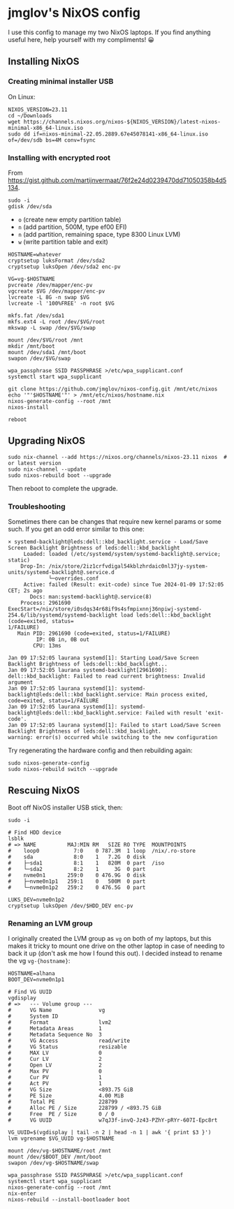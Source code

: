 # jmglov's NixOS config

I use this config to manage my two NixOS laptops. If you find anything useful
here, help yourself with my compliments! 😀

## Installing NixOS

### Creating minimal installer USB

On Linux:

``` text
NIXOS_VERSION=23.11
cd ~/Downloads
wget https://channels.nixos.org/nixos-${NIXOS_VERSION}/latest-nixos-minimal-x86_64-linux.iso
sudo dd if=nixos-minimal-22.05.2889.67e45078141-x86_64-linux.iso of=/dev/sdb bs=4M conv=fsync
```

### Installing with encrypted root

From https://gist.github.com/martijnvermaat/76f2e24d0239470dd71050358b4d5134.

``` text
sudo -i
gdisk /dev/sda
```

- `o` (create new empty partition table)
- `n` (add partition, 500M, type ef00 EFI)
- `n` (add partition, remaining space, type 8300 Linux LVM)
- `w` (write partition table and exit)

``` text
HOSTNAME=whatever
cryptsetup luksFormat /dev/sda2
cryptsetup luksOpen /dev/sda2 enc-pv

VG=vg-$HOSTNAME
pvcreate /dev/mapper/enc-pv
vgcreate $VG /dev/mapper/enc-pv
lvcreate -L 8G -n swap $VG
lvcreate -l '100%FREE' -n root $VG

mkfs.fat /dev/sda1
mkfs.ext4 -L root /dev/$VG/root
mkswap -L swap /dev/$VG/swap

mount /dev/$VG/root /mnt
mkdir /mnt/boot
mount /dev/sda1 /mnt/boot
swapon /dev/$VG/swap

wpa_passphrase SSID PASSPHRASE >/etc/wpa_supplicant.conf
systemctl start wpa_supplicant

git clone https://github.com/jmglov/nixos-config.git /mnt/etc/nixos
echo '"'$HOSTNAME'"' > /mnt/etc/nixos/hostname.nix
nixos-generate-config --root /mnt
nixos-install

reboot
```

## Upgrading NixOS

``` text
sudo nix-channel --add https://nixos.org/channels/nixos-23.11 nixos  # or latest version
sudo nix-channel --update
sudo nixos-rebuild boot --upgrade
```

Then reboot to complete the upgrade.

### Troubleshooting

Sometimes there can be changes that require new kernel params or some such. If
you get an odd error similar to this one:

``` text
× systemd-backlight@leds:dell::kbd_backlight.service - Load/Save Screen Backlight Brightness of leds:dell::kbd_backlight
     Loaded: loaded (/etc/systemd/system/systemd-backlight@.service; static)
    Drop-In: /nix/store/2iz1crfvdigal54kblzhrdaic0nl37jy-system-units/systemd-backlight@.service.d
             └─overrides.conf
     Active: failed (Result: exit-code) since Tue 2024-01-09 17:52:05 CET; 2s ago
       Docs: man:systemd-backlight@.service(8)
    Process: 2961690 ExecStart=/nix/store/i0sdqs34r68if9s4sfmpixnnj36npiwj-systemd-254.6/lib/systemd/systemd-backlight load leds:dell::kbd_backlight (code=exited, status=
1/FAILURE)
   Main PID: 2961690 (code=exited, status=1/FAILURE)
         IP: 0B in, 0B out
        CPU: 13ms

Jan 09 17:52:05 laurana systemd[1]: Starting Load/Save Screen Backlight Brightness of leds:dell::kbd_backlight...
Jan 09 17:52:05 laurana systemd-backlight[2961690]: dell::kbd_backlight: Failed to read current brightness: Invalid argument
Jan 09 17:52:05 laurana systemd[1]: systemd-backlight@leds:dell::kbd_backlight.service: Main process exited, code=exited, status=1/FAILURE
Jan 09 17:52:05 laurana systemd[1]: systemd-backlight@leds:dell::kbd_backlight.service: Failed with result 'exit-code'.
Jan 09 17:52:05 laurana systemd[1]: Failed to start Load/Save Screen Backlight Brightness of leds:dell::kbd_backlight.
warning: error(s) occurred while switching to the new configuration
```

Try regenerating the hardware config and then rebuilding again:

``` text
sudo nixos-generate-config
sudo nixos-rebuild switch --upgrade
```

## Rescuing NixOS

Boot off NixOS installer USB stick, then:

``` text
sudo -i

# Find HDD device
lsblk
# => NAME          MAJ:MIN RM   SIZE RO TYPE  MOUNTPOINTS
#    loop0           7:0    0 787.3M  1 loop  /nix/.ro-store
#    sda             8:0    1   7.2G  0 disk
#    ├─sda1          8:1    1   820M  0 part  /iso
#    └─sda2          8:2    1     3G  0 part
#    nvme0n1       259:0    0 476.9G  0 disk
#    ├─nvme0n1p1   259:1    0   500M  0 part
#    └─nvme0n1p2   259:2    0 476.5G  0 part

LUKS_DEV=nvme0n1p2
cryptsetup luksOpen /dev/$HDD_DEV enc-pv
```

### Renaming an LVM group

I originally created the LVM group as `vg` on both of my laptops, but this makes
it tricky to mount one drive on the other laptop in case of needing to back it
up (don't ask me how I found this out). I decided instead to rename the vg
`vg-{hostname}`:

``` text
HOSTNAME=alhana
BOOT_DEV=nvme0n1p1

# Find VG UUID
vgdisplay
# =>   --- Volume group ---
#      VG Name               vg
#      System ID
#      Format                lvm2
#      Metadata Areas        1
#      Metadata Sequence No  3
#      VG Access             read/write
#      VG Status             resizable
#      MAX LV                0
#      Cur LV                2
#      Open LV               2
#      Max PV                0
#      Cur PV                1
#      Act PV                1
#      VG Size               <893.75 GiB
#      PE Size               4.00 MiB
#      Total PE              228799
#      Alloc PE / Size       228799 / <893.75 GiB
#      Free  PE / Size       0 / 0
#      VG UUID               w7qJ3f-invQ-Jz43-PZhY-pRYr-607I-Epc8rt

VG_UUID=$(vgdisplay | tail -n 2 | head -n 1 | awk '{ print $3 }')
lvm vgrename $VG_UUID vg-$HOSTNAME

mount /dev/vg-$HOSTNAME/root /mnt
mount /dev/$BOOT_DEV /mnt/boot
swapon /dev/vg-$HOSTNAME/swap

wpa_passphrase SSID PASSPHRASE >/etc/wpa_supplicant.conf
systemctl start wpa_supplicant
nixos-generate-config --root /mnt
nix-enter
nixos-rebuild --install-bootloader boot
```
